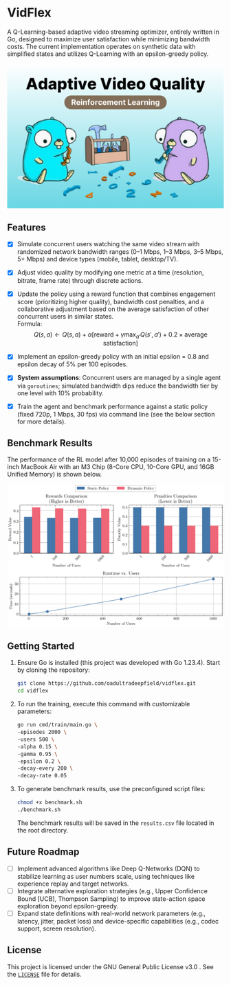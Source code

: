 # VidFlex

A Q-Learning-based adaptive video streaming optimizer, entirely written in Go, designed to maximize user satisfaction while minimizing bandwidth costs. The current implementation operates on synthetic data with simplified states and utilizes Q-Learning with an epsilon-greedy policy.

![VidFlex Banner](/img/vidflex.png)

## Features

- [x] Simulate concurrent users watching the same video stream with randomized network bandwidth ranges (0–1 Mbps, 1–3 Mbps, 3–5 Mbps, 5+ Mbps) and device types (mobile, tablet, desktop/TV).
- [x] Adjust video quality by modifying one metric at a time (resolution, bitrate, frame rate) through discrete actions.
- [x] Update the policy using a reward function that combines engagement score (prioritizing higher quality), bandwidth cost penalties, and a collaborative adjustment based on the average satisfaction of other concurrent users in similar states.  
       Formula:  
       $$Q(s, a) \leftarrow Q(s, a) + \alpha \left[\text{reward} + \gamma \max_{a'} Q(s', a') + 0.2 \times \text{average satisfaction}\right]$$

- [x] Implement an epsilon-greedy policy with an initial epsilon = 0.8 and epsilon decay of 5% per 100 episodes.
- [x] **System assumptions**: Concurrent users are managed by a single agent via `goroutines`; simulated bandwidth dips reduce the bandwidth tier by one level with 10% probability.
- [x] Train the agent and benchmark performance against a static policy (fixed 720p, 1 Mbps, 30 fps) via command line (see the below section for more details).

## Benchmark Results

The performance of the RL model after 10,000 episodes of training on a 15-inch MacBook Air with an M3 Chip (8-Core CPU, 10-Core GPU, and 16GB Unified Memory) is shown below.

![Performance Benchmark](/img/benchmark.png)

## Getting Started

1. Ensure Go is installed (this project was developed with Go 1.23.4). Start by cloning the repository:

   ```bash
   git clone https://github.com/oadultradeepfield/vidflex.git
   cd vidflex
   ```

2. To run the training, execute this command with customizable parameters:

   ```bash
   go run cmd/train/main.go \
   -episodes 2000 \
   -users 500 \
   -alpha 0.15 \
   -gamma 0.95 \
   -epsilon 0.2 \
   -decay-every 200 \
   -decay-rate 0.05
   ```

3. To generate benchmark results, use the preconfigured script files:

   ```bash
   chmod +x benchmark.sh
   ./benchmark.sh
   ```

   The benchmark results will be saved in the `results.csv` file located in the root directory.

## Future Roadmap

- [ ] Implement advanced algorithms like Deep Q-Networks (DQN) to stabilize learning as user numbers scale, using techniques like experience replay and target networks.
- [ ] Integrate alternative exploration strategies (e.g., Upper Confidence Bound [UCB], Thompson Sampling) to improve state-action space exploration beyond epsilon-greedy.
- [ ] Expand state definitions with real-world network parameters (e.g., latency, jitter, packet loss) and device-specific capabilities (e.g., codec support, screen resolution).

## License

This project is licensed under the GNU General Public License v3.0 . See the [`LICENSE`](/LICENSE) file for details.
